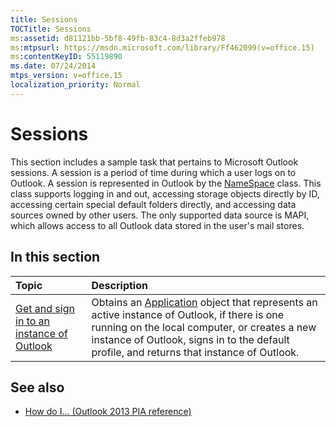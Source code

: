 ```yaml
---
title: Sessions
TOCTitle: Sessions
ms:assetid: d81121bb-5bf8-49fb-83c4-8d3a2ffeb978
ms:mtpsurl: https://msdn.microsoft.com/library/Ff462099(v=office.15)
ms:contentKeyID: 55119890
ms.date: 07/24/2014
mtps_version: v=office.15
localization_priority: Normal
---
```


# Sessions

This section includes a sample task that pertains to Microsoft Outlook sessions. A session is a period of time during which a user logs on to Outlook. A session is represented in Outlook by the [NameSpace](https://msdn.microsoft.com/library/bb645857\(v=office.15\)) class. This class supports logging in and out, accessing storage objects directly by ID, accessing certain special default folders directly, and accessing data sources owned by other users. The only supported data source is MAPI, which allows access to all Outlook data stored in the user's mail stores.

## In this section

|Topic|Description|
|:----|:----------|
|[Get and sign in to an instance of Outlook](how-to-get-and-log-on-to-an-instance-of-outlook.md)  |Obtains an [Application](https://msdn.microsoft.com/library/bb646615\(v=office.15\)) object that represents an active instance of Outlook, if there is one running on the local computer, or creates a new instance of Outlook, signs in to the default profile, and returns that instance of Outlook.|

## See also

- [How do I... (Outlook 2013 PIA reference)](how-do-i-outlook-2013-pia-reference.md)

